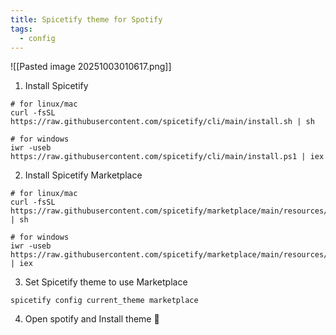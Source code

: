 ```yaml
---
title: Spicetify theme for Spotify
tags:
  - config
---
```


![[Pasted image 20251003010617.png]]

1. Install Spicetify
```shell
# for linux/mac
curl -fsSL https://raw.githubusercontent.com/spicetify/cli/main/install.sh | sh

# for windows
iwr -useb https://raw.githubusercontent.com/spicetify/cli/main/install.ps1 | iex
```

2. Install Spicetify Marketplace
```shell
# for linux/mac
curl -fsSL https://raw.githubusercontent.com/spicetify/marketplace/main/resources/install.sh | sh

# for windows
iwr -useb https://raw.githubusercontent.com/spicetify/marketplace/main/resources/install.ps1 | iex
```

3. Set Spicetify theme to use Marketplace

```shell
spicetify config current_theme marketplace
```

4. Open spotify and Install theme 🎉



